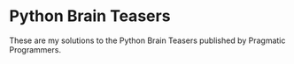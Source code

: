# Python Brain Teasers

These are my solutions to the Python Brain Teasers published by Pragmatic Programmers.
